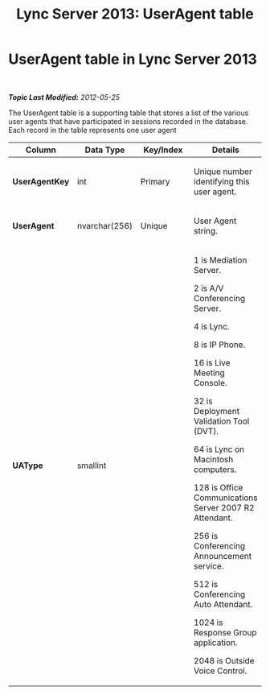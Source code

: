 ﻿---
title: 'Lync Server 2013: UserAgent table'
TOCTitle: UserAgent table
ms:assetid: d6bda1c0-b053-457a-9ffa-2ae859788775
ms:mtpsurl: https://technet.microsoft.com/en-us/library/Gg398939(v=OCS.15)
ms:contentKeyID: 48185582
ms.date: 07/23/2014
mtps_version: v=OCS.15
---

<div data-xmlns="http://www.w3.org/1999/xhtml">

<div class="topic" data-xmlns="http://www.w3.org/1999/xhtml" data-msxsl="urn:schemas-microsoft-com:xslt" data-cs="http://msdn.microsoft.com/en-us/">

<div data-asp="http://msdn2.microsoft.com/asp">

# UserAgent table in Lync Server 2013

</div>

<div id="mainSection">

<div id="mainBody">

<span> </span>

_**Topic Last Modified:** 2012-05-25_

The UserAgent table is a supporting table that stores a list of the various user agents that have participated in sessions recorded in the database. Each record in the table represents one user agent


<table>
<colgroup>
<col style="width: 25%" />
<col style="width: 25%" />
<col style="width: 25%" />
<col style="width: 25%" />
</colgroup>
<thead>
<tr class="header">
<th><strong>Column</strong></th>
<th><strong>Data Type</strong></th>
<th><strong>Key/Index</strong></th>
<th><strong>Details</strong></th>
</tr>
</thead>
<tbody>
<tr class="odd">
<td><p><strong>UserAgentKey</strong></p></td>
<td><p>int</p></td>
<td><p>Primary</p></td>
<td><p>Unique number identifying this user agent.</p></td>
</tr>
<tr class="even">
<td><p><strong>UserAgent</strong></p></td>
<td><p>nvarchar(256)</p></td>
<td><p>Unique</p></td>
<td><p>User Agent string.</p></td>
</tr>
<tr class="odd">
<td><p><strong>UAType</strong></p></td>
<td><p>smallint</p></td>
<td><p> </p></td>
<td><p>1 is Mediation Server.</p>
<p>2 is A/V Conferencing Server.</p>
<p>4 is Lync.</p>
<p>8 is IP Phone.</p>
<p>16 is Live Meeting Console.</p>
<p>32 is Deployment Validation Tool (DVT).</p>
<p>64 is Lync on Macintosh computers.</p>
<p>128 is Office Communications Server 2007 R2 Attendant.</p>
<p>256 is Conferencing Announcement service.</p>
<p>512 is Conferencing Auto Attendant.</p>
<p>1024 is Response Group application.</p>
<p>2048 is Outside Voice Control.</p></td>
</tr>
</tbody>
</table>


</div>

<span> </span>

</div>

</div>

</div>

